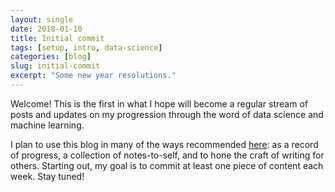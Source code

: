 ```yaml
---
layout: single
date: 2018-01-10
title: Initial commit
tags: [setup, intro, data-science]
categories: [blog]
slug: initial-commit
excerpt: "Some new year resolutions."
---
```


Welcome! This is the first in what I hope will become a regular stream of posts and updates on my progression through the word of data science and machine learning.

I plan to use this blog in many of the ways recommended [here](http://varianceexplained.org/r/start-blog/): as a record of progress, a collection of notes-to-self, and to hone the craft of writing for others. Starting out, my goal is to commit at least one piece of content each week. Stay tuned!
